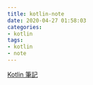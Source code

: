 ```yaml
---
title: kotlin-note
date: 2020-04-27 01:58:03
categories:
- kotlin
tags: 
- kotlin
- note
---
```


[Kotlin  筆記](/kotlin-note)